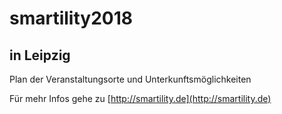 # smartility2018
## in Leipzig

Plan der Veranstaltungsorte und Unterkunftsmöglichkeiten

<script src="https://embed.github.com/view/geojson/netzleipzig/smartility2018master/smartility.geojson"></script>


Für mehr Infos gehe zu [http://smartility.de](http://smartility.de)
